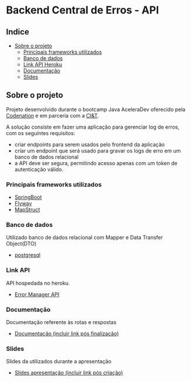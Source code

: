 # Backend Central de Erros - API

## Indice

* [Sobre o projeto](#sobre-o-projeto)
  * [Principais frameworks utilizados](#principais-frameworks-utilizados)
  * [Banco de dados](#banco-de-dados)
  * [Link API Heroku](#link-api)
  * [Documentação](#documentação)
  * [Slides](#slides)

## Sobre o projeto

Projeto desenvolvido durante o bootcamp Java AceleraDev oferecido pela [Codenation](https://codenation.dev/) e em parceria com a [CI&T](https://br.ciandt.com/).

A solução consiste em fazer uma aplicação para gerenciar log de erros, com os seguintes requisitos:

* criar endpoints para serem usados pelo frontend da aplicação
* criar um endpoint que será usado para gravar os logs de erro em um banco de dados relacional
* a API deve ser segura, permitindo acesso apenas com um token de autenticação válido.

### Principais frameworks utilizados
* [SpringBoot](https://spring.io/)
* [Flyway](https://flywaydb.org/)
* [MapStruct](https://mapstruct.org/)

### Banco de dados
Utilizado banco de dados relacional com Mapper e Data Transfer Object(DTO)
* [postgresql](https://www.postgresql.org/)


### Link API
API hospedada no heroku.
* [Error Manager API](https://www.heroku.com/)

### Documentação
Documentação referente às rotas e respostas
* [Documentação (incluir link pós finalização)](https://www.google.com/)

### Slides
Slides da utilizados durante a apresentação
* [Slides apresentação (incluir link pós criação)](https://www.google.com/)

